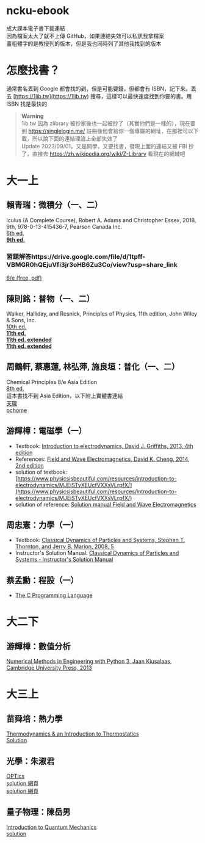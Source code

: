 # ncku-ebook
成大課本電子書下載連結  
因為檔案太大了就不上傳 GitHub，如果連結失效可以私訊我拿檔案  
畫粗體字的是教授列的版本，但是我也同時列了其他我找到的版本  

# 怎麼找書？
通常書名丟到 Google 都會找的到，但是可能要錢，但都會有 ISBN，記下來。丟去 [https://1lib.tw](https://1lib.tw) 搜尋，這樣可以最快速度找到你要的書。用 ISBN 找是最快的  

> **Warning**  
> 1ib.tw 因為 zlibrary 被抄家後也一起被抄了（其實他們是一樣的），現在要到 https://singlelogin.me/ 註冊後他會給你一個專屬的網址，在那裡可以下載，所以說下面的連結理論上全部失效了  
> Update 2023/09/01，又是開學，又要找書，發現上面的連結又被 FBI 抄了，直接去 https://zh.wikipedia.org/wiki/Z-Library 看現在的網域吧  

# 大一上

## 賴青瑞：微積分（一、二）
lculus (A Complete Course), Robert A. Adams and Christopher Essex, 2018, 9th, 978-0-13-415436-7, Pearson Canada Inc.  
[6th ed.](https://1lib.tw/book/714686/377782)  
**[9th ed.](https://1lib.tw/book/3718381/a35066)**  
### 習題解答https://drive.google.com/file/d/1tpff-VBMGR0hQEjuVfi3jr3oHB6Zu3Co/view?usp=share_link
[6/e (free, pdf)](https://notendur.hi.is/mbh6/html/_downloads/Solutions%20to%20Calculus%20A%20Complete%20Course%20-%20Adams.pdf)

## 陳則銘：普物（一、二）
Walker,  Halliday, and Resnick, Principles of  Physics, 11th edition, John Wiley & Sons, Inc.  
[10th ed.](https://1lib.tw/book/5535901/8f754e)  
**[11th ed.](https://1lib.tw/book/5274073/863ccb)**  
**[11th ed. extended](https://1lib.tw/book/5869883/cdc926)**  
**[11th ed. extended](https://www.technicalbookspdf.com/download/?file=17553)**  

## 周鶴軒, 蔡惠蓮, 林弘萍, 施良垣：普化（一、二）
Chemical Principles 8/e Asia Edition  
[8th ed.](https://1lib.tw/book/2773686/f19fdd)  
這本書找不到 Asia Edition，以下附上實體書連結  
[天瓏](https://www.tenlong.com.tw/products/9789814834216)  
[pchome](https://www.pcstore.com.tw/campub/M60844797.htm)  

## 游輝樟：電磁學（一）
- Textbook: [Introduction to electrodynamics, David J. Griffiths, 2013, 4th edition](https://1lib.tw/book/5301342/f95bb4)  
- References: [Field and Wave Electromagnetics, David K. Cheng, 2014, 2nd edition](https://1lib.tw/book/2707554/d501c1)  
- solution of textbook: [https://www.physicsisbeautiful.com/resources/introduction-to-electrodynamics/MJEiSTyXEUcfVXXsVLrpfX/](https://www.physicsisbeautiful.com/resources/introduction-to-electrodynamics/MJEiSTyXEUcfVXXsVLrpfX/)  
- solution of reference: [Solution manual Field and Wave Electromagnetics](https://1lib.tw/book/3646031/ed1f2f)  

## 周忠憲：力學（一）
- Textbook: [Classical Dynamics of Particles and Systems, Stephen T. Thornton, and Jerry B. Marion, 2008, 5](https://1lib.tw/book/652455/3f0eb1)  
- Instructor's Solution Manual: [Classical Dynamics of Particles and Systems - Instructor's Solution Manual](https://1lib.tw/book/552595/cd88e0)  

## 蔡孟勳：程設（一）
- [The C Programming Language](https://github.com/auspbro/ebook-c/blob/master/The.C.Programming.Language.2Nd.Ed%20Prentice.Hall.Brian.W.Kernighan.and.Dennis.M.Ritchie..pdf)


# 大二下
## 游輝樟：數值分析
[Numerical Methods in Engineering with Python 3, Jaan Kiusalaas, Cambridge University Press, 2013](https://ia802301.us.archive.org/2/items/c-36_20211010/C36.pdf)

# 大三上
## 苗舜培：熱力學 
[Thermodynamics & an Introduction to Thermostatics](https://www.eng.uc.edu/~beaucag/Classes/AdvancedMaterialsThermodynamics/Books/allen%20H.B%20-%20Thermodynamics%20And%20An%20Introduction%20To%20Thermostatistics-Wiley%20(1985).pdf)  
[Solution](https://archive.org/details/callensolutionthermodynamics2versionsajjadhashempour238pages/page/n37/mode/2up)  

## 光學：朱淑君
[OPTics](https://edisciplinas.usp.br/pluginfile.php/5054148/mod_resource/content/1/Hecht-optics-5ed.pdf)  
[solution 網頁](https://quizlet.com/explanations/textbook-solutions/optics-5th-edition-9780133977226)  
[solution 網頁](https://issuu.com/lisa.gutshall609/docs/solution-manual-for-optics-5th-edition-hecht-01339)  

## 量子物理：陳岳男
[Introduction to Quantum Mechanics](http://wigner.elte.hu/koltai/griffiths_quantum_mechanics_2nd_edition.pdf)  
[solution](https://physicaeducator.files.wordpress.com/2018/01/solutions-of-quantum-mechanics-by-griffith.pdf)  
